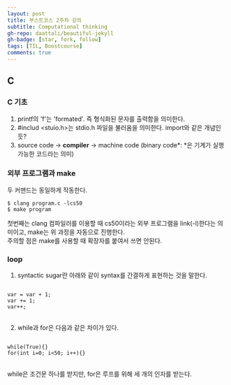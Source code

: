 ```yaml
---
layout: post
title: 부스트코스 2주차 강의
subtitle: Computational thinking
gh-repo: daattali/beautiful-jekyll
gh-badge: [star, fork, follow]
tags: [TIL, Boostcourse]
comments: true
---
```


## C
### C 기초 
1. printf의 'f'는 'formated'. 즉 형식화된 문자를 출력함을 의미한다.
2. &#35;includ <stuio.h>는 stdio.h 파일을 불러옴을 의미한다. import와 같은 개념인 듯?
3. source code &#8594; **compiler** &#8594; machine code (binary code*: *은 기계가 실행 가능한 코드라는 의미)

### 외부 프로그램과 make

두 커맨드는 동일하게 작동한다.

    $ clang program.c -lcs50
    $ make program


첫번째는 clang 컴파일러를 이용할 때 cs50이라는 외부 프로그램을 link(-l)한다는 의미이고, make는 위 과정을 자동으로 진행한다.  
주의할 점은 make를 사용할 때 확장자를 붙여서 쓰면 안된다.

### loop
1. syntactic sugar란 아래와 같이 syntax를 간결하게 표현하는 것을 말한다.

<pre>
<code>
var = var + 1;    
var += 1;
var++;
</code>
</pre>
  
2. while과 for은 다음과 같은 차이가 있다.  

<pre>
<code>
while(True){}    
for(int i=0; i<50; i++){}
</code>
</pre>    
  
while은 조건문 하나를 받지만, for은 루프를 위해 세 개의 인자를 받는다.  
   
